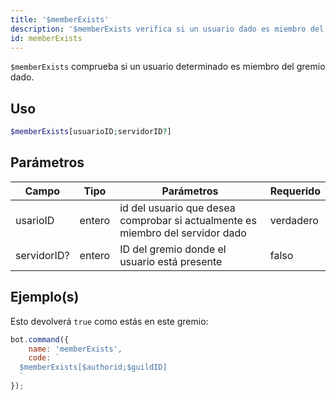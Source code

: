 ```yaml
---
title: '$memberExists'
description: '$memberExists verifica si un usuario dado es miembro del gremio dado.'
id: memberExists
---
```


`$memberExists` comprueba si un usuario determinado es miembro del gremio dado.

## Uso

```php
$memberExists[usuarioID;servidorID?]
```

## Parámetros

| Campo       | Tipo   | Parámetros                                                                     | Requerido |
| ----------- | ------ | ------------------------------------------------------------------------------ | --------- |
| usarioID    | entero | id del usuario que desea comprobar si actualmente es miembro del servidor dado | verdadero |
| servidorID? | entero | ID del gremio donde el usuario está presente                                   | falso     |

## Ejemplo(s)

Esto devolverá `true` como estás en este gremio:

```javascript
bot.command({
    name: 'memberExists',
    code: `
  $memberExists[$authorid;$guildID]
  `
});
```
